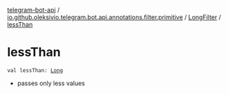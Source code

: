 [telegram-bot-api](../../index.md) / [io.github.oleksivio.telegram.bot.api.annotations.filter.primitive](../index.md) / [LongFilter](index.md) / [lessThan](./less-than.md)

# lessThan

`val lessThan: `[`Long`](https://kotlinlang.org/api/latest/jvm/stdlib/kotlin/-long/index.html)
* passes only less values
